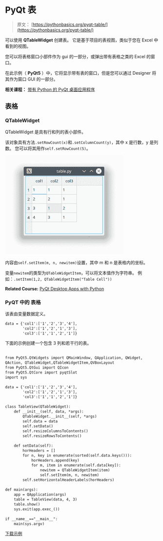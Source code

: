 # PyQt 表

> 原文： [https://pythonbasics.org/pyqt-table/](https://pythonbasics.org/pyqt-table/)

可以使用 **QTableWidget** 创建表。 它是基于项目的表视图，类似于您在 Excel 中看到的视图。

您可以将表格窗口小部件作为 gui 的一部分，或弹出带有表格之类的 Excel 的窗口。

在此示例（ **PyQt5** ）中，它将显示带有表的窗口，但是您可以通过 Designer 将其作为窗口 GUI 的一部分。

**相关课程：**
[带有 Python 的 PyQt 桌面应用程序](https://gum.co/pysqtsamples)

## 表格

### QTableWidget

QTableWidget 是具有行和列的表小部件。

该对象具有方法`.setRowCount(x)`和`.setColumnCount(y)`，其中 x 是行数，y 是列数。 您可以将其用作`self.setRowCount(5)`。

![pyqt table](img/e2e92407fdba1cf47871fe2861131c69.jpg)

内容由`self.setItem(m, n, newitem)`设置，其中 m 和 n 是表格内的坐标。

变量`newitem`的类型为`QTableWidgetItem`，可以将文本值作为字符串。 例如：`.setItem(1,2, QTableWidgetItem("Table Cell"))`

**Related Course:**
[PyQt Desktop Apps with Python](https://gum.co/pysqtsamples)

### PyQT 中的  表格

该表由变量数据定义。

```
data = {'col1':['1','2','3','4'],
        'col2':['1','2','1','3'],
        'col3':['1','1','2','1']}

```

下面的示例创建一个包含 3 列和若干行的表。

```

from PyQt5.QtWidgets import QMainWindow, QApplication, QWidget, QAction, QTableWidget,QTableWidgetItem,QVBoxLayout
from PyQt5.QtGui import QIcon
from PyQt5.QtCore import pyqtSlot
import sys

data = {'col1':['1','2','3','4'],
        'col2':['1','2','1','3'],
        'col3':['1','1','2','1']}

class TableView(QTableWidget):
    def __init__(self, data, *args):
        QTableWidget.__init__(self, *args)
        self.data = data
        self.setData()
        self.resizeColumnsToContents()
        self.resizeRowsToContents()

    def setData(self): 
        horHeaders = []
        for n, key in enumerate(sorted(self.data.keys())):
            horHeaders.append(key)
            for m, item in enumerate(self.data[key]):
                newitem = QTableWidgetItem(item)
                self.setItem(m, n, newitem)
        self.setHorizontalHeaderLabels(horHeaders)

def main(args):
    app = QApplication(args)
    table = TableView(data, 4, 3)
    table.show()
    sys.exit(app.exec_())

if __name__=="__main__":
    main(sys.argv)

```

[下载示例](https://gum.co/pysqtsamples)